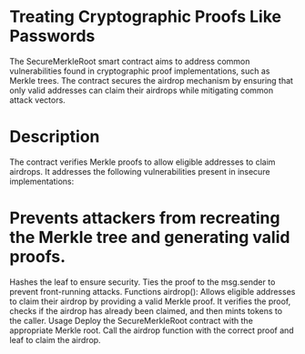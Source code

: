 # Treating Cryptographic Proofs Like Passwords
The SecureMerkleRoot smart contract aims to address common vulnerabilities found in cryptographic proof implementations, such as Merkle trees. The contract secures the airdrop mechanism by ensuring that only valid addresses can claim their airdrops while mitigating common attack vectors.

# Description
The contract verifies Merkle proofs to allow eligible addresses to claim airdrops. It addresses the following vulnerabilities present in insecure implementations:

# Prevents attackers from recreating the Merkle tree and generating valid proofs.
Hashes the leaf to ensure security.
Ties the proof to the msg.sender to prevent front-running attacks.
Functions
airdrop(): Allows eligible addresses to claim their airdrop by providing a valid Merkle proof. It verifies the proof, checks if the airdrop has already been claimed, and then mints tokens to the caller.
Usage
Deploy the SecureMerkleRoot contract with the appropriate Merkle root.
Call the airdrop function with the correct proof and leaf to claim the airdrop.
